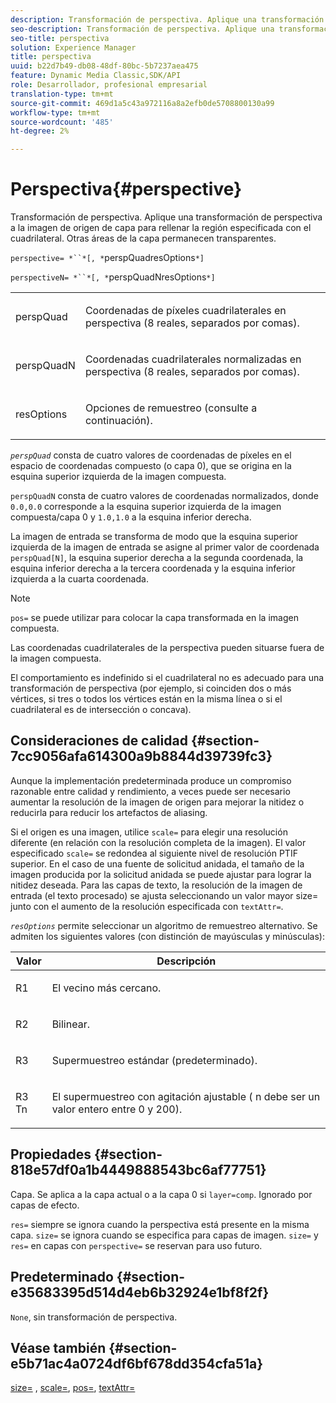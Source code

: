 ```yaml
---
description: Transformación de perspectiva. Aplique una transformación de perspectiva a la imagen de origen de capa para rellenar la región especificada con el cuadrilateral. Otras áreas de la capa permanecen transparentes.
seo-description: Transformación de perspectiva. Aplique una transformación de perspectiva a la imagen de origen de capa para rellenar la región especificada con el cuadrilateral. Otras áreas de la capa permanecen transparentes.
seo-title: perspectiva
solution: Experience Manager
title: perspectiva
uuid: b22d7b49-db08-48df-80bc-5b7237aea475
feature: Dynamic Media Classic,SDK/API
role: Desarrollador, profesional empresarial
translation-type: tm+mt
source-git-commit: 469d1a5c43a972116a8a2efb0de5708800130a99
workflow-type: tm+mt
source-wordcount: '485'
ht-degree: 2%

---
```



# Perspectiva{#perspective}

Transformación de perspectiva. Aplique una transformación de perspectiva a la imagen de origen de capa para rellenar la región especificada con el cuadrilateral. Otras áreas de la capa permanecen transparentes.

`perspective= *``*[, *`perspQuadresOptions`*]`

`perspectiveN= *``*[, *`perspQuadNresOptions`*]`

<table id="simpletable_4BD38BBF53964F7D97B9E58914C97B3F"> 
 <tr class="strow"> 
  <td class="stentry"> <p><span class="varname"> perspQuad</span> </p></td> 
  <td class="stentry"> <p>Coordenadas de píxeles cuadrilaterales en perspectiva (8 reales, separados por comas). </p></td> 
 </tr> 
 <tr class="strow"> 
  <td class="stentry"> <p><span class="varname"> perspQuadN</span> </p></td> 
  <td class="stentry"> <p>Coordenadas cuadrilaterales normalizadas en perspectiva (8 reales, separados por comas). </p></td> 
 </tr> 
 <tr class="strow"> 
  <td class="stentry"> <p><span class="varname"> resOptions</span> </p></td> 
  <td class="stentry"> <p>Opciones de remuestreo (consulte a continuación). </p></td> 
 </tr> 
</table>

*`perspQuad`* consta de cuatro valores de coordenadas de píxeles en el espacio de coordenadas compuesto (o capa 0), que se origina en la esquina superior izquierda de la imagen compuesta.

`perspQuadN` consta de cuatro valores de coordenadas normalizados, donde  `0.0,0.0` corresponde a la esquina superior izquierda de la imagen compuesta/capa 0 y  `1.0,1.0` a la esquina inferior derecha.

La imagen de entrada se transforma de modo que la esquina superior izquierda de la imagen de entrada se asigne al primer valor de coordenada `perspQuad[N]`, la esquina superior derecha a la segunda coordenada, la esquina inferior derecha a la tercera coordenada y la esquina inferior izquierda a la cuarta coordenada.

>[!NOTE]
>
>`pos=` se puede utilizar para colocar la capa transformada en la imagen compuesta.

Las coordenadas cuadrilaterales de la perspectiva pueden situarse fuera de la imagen compuesta.

El comportamiento es indefinido si el cuadrilateral no es adecuado para una transformación de perspectiva (por ejemplo, si coinciden dos o más vértices, si tres o todos los vértices están en la misma línea o si el cuadrilateral es de intersección o concava).

## Consideraciones de calidad {#section-7cc9056afa614300a9b8844d39739fc3}

Aunque la implementación predeterminada produce un compromiso razonable entre calidad y rendimiento, a veces puede ser necesario aumentar la resolución de la imagen de origen para mejorar la nitidez o reducirla para reducir los artefactos de aliasing.

Si el origen es una imagen, utilice `scale=` para elegir una resolución diferente (en relación con la resolución completa de la imagen). El valor especificado `scale=` se redondea al siguiente nivel de resolución PTIF superior. En el caso de una fuente de solicitud anidada, el tamaño de la imagen producida por la solicitud anidada se puede ajustar para lograr la nitidez deseada. Para las capas de texto, la resolución de la imagen de entrada (el texto procesado) se ajusta seleccionando un valor mayor size= junto con el aumento de la resolución especificada con `textAttr=`.

*`resOptions`* permite seleccionar un algoritmo de remuestreo alternativo. Se admiten los siguientes valores (con distinción de mayúsculas y minúsculas):

<table id="table_0F20007986324E228096888ED37219C0"> 
 <thead> 
  <tr> 
   <th class="entry"> <b> Valor</b> </th> 
   <th class="entry"> <b> Descripción</b> </th> 
  </tr> 
 </thead>
 <tbody> 
  <tr> 
   <td> <p> <span class="codeph"> R1</span> </p> </td> 
   <td> <p> El vecino más cercano. </p> </td> 
  </tr> 
  <tr> 
   <td> <p> <span class="codeph"> R2</span> </p> </td> 
   <td> <p> Bilinear. </p> </td> 
  </tr> 
  <tr> 
   <td> <p> <span class="codeph"> R3</span> </p> </td> 
   <td> <p> Supermuestreo estándar (predeterminado). </p> </td> 
  </tr> 
  <tr> 
   <td> <p> <span class="codeph">R3<span class="varname"> Tn</span></span> </p> </td> 
   <td> <p> El supermuestreo con agitación ajustable (<span class="varname"> n</span> debe ser un valor entero entre 0 y 200). </p> </td> 
  </tr> 
 </tbody> 
</table>

## Propiedades {#section-818e57df0a1b4449888543bc6af77751}

Capa. Se aplica a la capa actual o a la capa 0 si `layer=comp`. Ignorado por capas de efecto.

`res=` siempre se ignora cuando la perspectiva está presente en la misma capa. `size=` se ignora cuando se especifica para capas de imagen. `size=` y  `res=` en capas con  `perspective=` se reservan para uso futuro.

## Predeterminado {#section-e35683395d514d4eb6b32924e1bf8f2f}

`None`, sin transformación de perspectiva.

## Véase también {#section-e5b71ac4a0724df6bf678dd354cfa51a}

[size=](../../../../../is-api/http-ref/image-serving-api-ref/c-http-protocol-reference/c-data-types/r-size.md#reference-04d383f32c7b4003bed9978cb854747b) ,  [scale=](../../../../../is-api/http-ref/image-serving-api-ref/c-http-protocol-reference/c-command-reference/r-is-http-scale.md#reference-098c30cea1764f189e6f7c7e400cc065),  [pos=](../../../../../is-api/http-ref/image-serving-api-ref/c-http-protocol-reference/c-command-reference/r-pos.md#reference-65de948f4b404f1182b22119ca332143),  [textAttr=](../../../../../is-api/http-ref/image-serving-api-ref/c-http-protocol-reference/c-command-reference/r-textattr.md#reference-ff00484fa3244286abeff34911f7ec0d)
